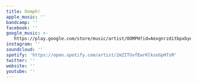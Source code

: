 ```yaml
---
title: Oomph!
apple_music: ''
bandcamp: ''
facebook: ''
google_music: >-
   https://play.google.com/store/music/artist/OOMPH?id=Aexgnrzditbpxbyn62dyynzahke
instagram: ''
soundcloud: ''
spotify: 'https://open.spotify.com/artist/2mZITUvfEwrKlksoGpHTsM'
twitter: ''
website: ''
youtube: ''
---
```


